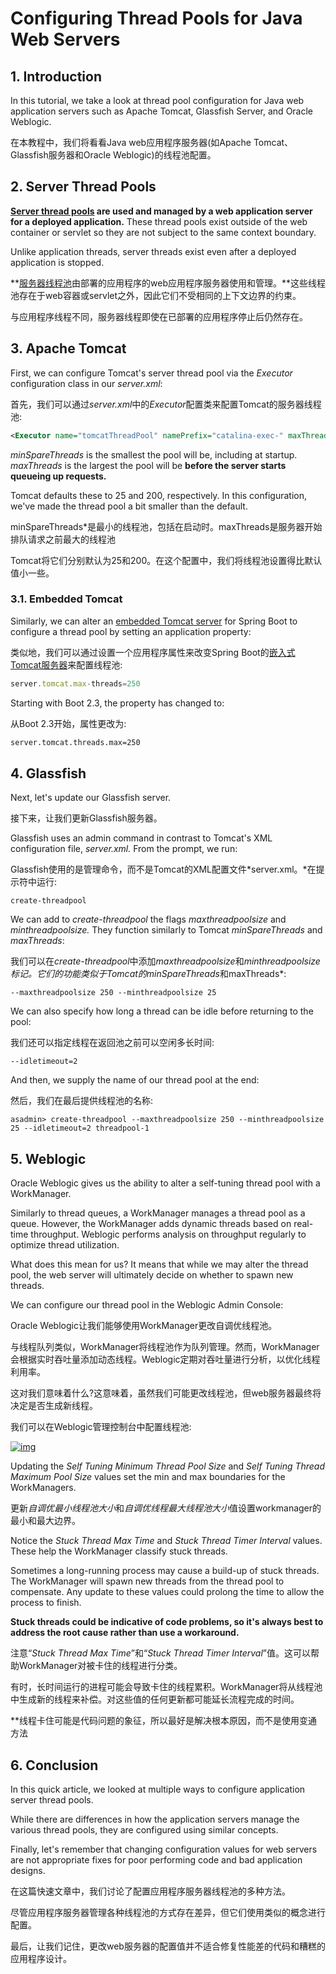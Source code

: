 # Configuring Thread Pools for Java Web Servers

## 1. Introduction

In this tutorial, we take a look at thread pool configuration for Java web application servers such as Apache Tomcat, Glassfish Server, and Oracle Weblogic.

在本教程中，我们将看看Java web应用程序服务器(如Apache Tomcat、Glassfish服务器和Oracle Weblogic)的线程池配置。

## 2. Server Thread Pools

**[Server thread pools](https://www.baeldung.com/thread-pool-java-and-guava) are used and managed by a web application server for a deployed application.** These thread pools exist outside of the web container or servlet so they are not subject to the same context boundary.

Unlike application threads, server threads exist even after a deployed application is stopped.

**[服务器线程池](https://www.baeldung.com/thread-pool-java-and-guava)由部署的应用程序的web应用程序服务器使用和管理。**这些线程池存在于web容器或servlet之外，因此它们不受相同的上下文边界的约束。

与应用程序线程不同，服务器线程即使在已部署的应用程序停止后仍然存在。

## 3. Apache Tomcat

First, we can configure Tomcat's server thread pool via the *Executor* configuration class in our *server.xml*:

首先，我们可以通过*server.xml*中的*Executor*配置类来配置Tomcat的服务器线程池:

```xml
<Executor name="tomcatThreadPool" namePrefix="catalina-exec-" maxThreads="150" minSpareThreads="25"/>
```

*minSpareThreads* is the smallest the pool will be, including at startup. *maxThreads* is the largest the pool will be **before the server starts queueing up requests.**

Tomcat defaults these to 25 and 200, respectively. In this configuration, we've made the thread pool a bit smaller than the default.

minSpareThreads*是最小的线程池，包括在启动时。maxThreads是服务器开始排队请求之前最大的线程池

Tomcat将它们分别默认为25和200。在这个配置中，我们将线程池设置得比默认值小一些。

### 3.1. Embedded Tomcat

Similarly, we can alter an [embedded Tomcat server](https://www.baeldung.com/spring-boot-configure-tomcat) for Spring Boot to configure a thread pool by setting an application property:

类似地，我们可以通过设置一个应用程序属性来改变Spring Boot的[嵌入式Tomcat服务器](https://www.baeldung.com/spring-boot-configure-tomcat)来配置线程池:

```javascript
server.tomcat.max-threads=250
```

Starting with Boot 2.3, the property has changed to:

从Boot 2.3开始，属性更改为:

```xml
server.tomcat.threads.max=250
```

## 4. Glassfish

Next, let's update our Glassfish server.

接下来，让我们更新Glassfish服务器。

Glassfish uses an admin command in contrast to Tomcat's XML configuration file, *server.xml.* From the prompt, we run:

Glassfish使用的是管理命令，而不是Tomcat的XML配置文件*server.xml。*在提示符中运行:

```shell
create-threadpool
```

We can add to *create-threadpool* the flags *maxthreadpoolsize* and *minthreadpoolsize.* They function similarly to Tomcat *minSpareThreads* and *maxThreads*:

我们可以在*create-threadpool*中添加*maxthreadpoolsize*和*minthreadpoolsize标记。它们的功能类似于Tomcat的minSpareThreads*和maxThreads*:

```shell
--maxthreadpoolsize 250 --minthreadpoolsize 25
```

We can also specify how long a thread can be idle before returning to the pool:

我们还可以指定线程在返回池之前可以空闲多长时间:

```shell
--idletimeout=2
```

And then, we supply the name of our thread pool at the end:

然后，我们在最后提供线程池的名称:

```shell
asadmin> create-threadpool --maxthreadpoolsize 250 --minthreadpoolsize 25 --idletimeout=2 threadpool-1
```

## 5. Weblogic

Oracle Weblogic gives us the ability to alter a self-tuning thread pool with a WorkManager.

Similarly to thread queues, a WorkManager manages a thread pool as a queue. However, the WorkManager adds dynamic threads based on real-time throughput. Weblogic performs analysis on throughput regularly to optimize thread utilization.

What does this mean for us? It means that while we may alter the thread pool, the web server will ultimately decide on whether to spawn new threads.

We can configure our thread pool in the Weblogic Admin Console:

Oracle Weblogic让我们能够使用WorkManager更改自调优线程池。

与线程队列类似，WorkManager将线程池作为队列管理。然而，WorkManager会根据实时吞吐量添加动态线程。Weblogic定期对吞吐量进行分析，以优化线程利用率。

这对我们意味着什么?这意味着，虽然我们可能更改线程池，但web服务器最终将决定是否生成新线程。

我们可以在Weblogic管理控制台中配置线程池:

[![img](https://www.baeldung.com/wp-content/uploads/2020/02/Weblogic_screen_1.jpg)](https://www.baeldung.com/wp-content/uploads/2020/02/Weblogic_screen_1.jpg)

Updating the *Self Tuning Minimum Thread Pool Size* and *Self Tuning Thread Maximum Pool Size* values set the min and max boundaries for the WorkManagers.

更新*自调优最小线程池大小*和*自调优线程最大线程池大小*值设置workmanager的最小和最大边界。

Notice the *Stuck Thread Max Time* and *Stuck Thread Timer Interval* values. These help the WorkManager classify stuck threads.

Sometimes a long-running process may cause a build-up of stuck threads. The WorkManager will spawn new threads from the thread pool to compensate. Any update to these values could prolong the time to allow the process to finish.

**Stuck threads could be indicative of code problems, so it's always best to address the root cause rather than use a workaround.**

注意“*Stuck Thread Max Time*”和“*Stuck Thread Timer Interval*”值。这可以帮助WorkManager对被卡住的线程进行分类。

有时，长时间运行的进程可能会导致卡住的线程累积。WorkManager将从线程池中生成新的线程来补偿。对这些值的任何更新都可能延长流程完成的时间。

**线程卡住可能是代码问题的象征，所以最好是解决根本原因，而不是使用变通方法

## 6. Conclusion

In this quick article, we looked at multiple ways to configure application server thread pools.

While there are differences in how the application servers manage the various thread pools, they are configured using similar concepts.

Finally, let's remember that changing configuration values for web servers are not appropriate fixes for poor performing code and bad application designs.

在这篇快速文章中，我们讨论了配置应用程序服务器线程池的多种方法。

尽管应用程序服务器管理各种线程池的方式存在差异，但它们使用类似的概念进行配置。

最后，让我们记住，更改web服务器的配置值并不适合修复性能差的代码和糟糕的应用程序设计。